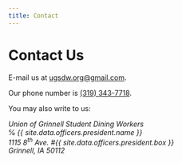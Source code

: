 ```yaml
---
title: Contact
---
```


# Contact Us

E-mail us at <a href="mailto:ugsdw.org@gmail.com" target="_blank">ugsdw.org@gmail.com</a>.

Our phone number is [(319) 343-7718](tel:+3193437718).

You may also write to us:

<address>
    Union of Grinnell Student Dining Workers <br>
    ℅ {{ site.data.officers.president.name }} <br>
    1115 8<sup>th</sup> Ave. #{{ site.data.officers.president.box }} <br>
    Grinnell, IA 50112 
</address>
